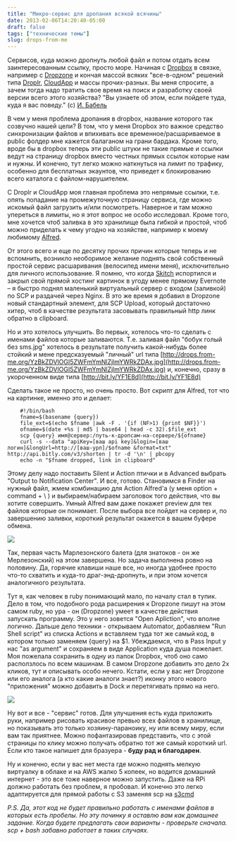 ```yaml
---
title: "Микро-сервис для дропания всякой всячины"
date: 2013-02-06T14:20:40-05:00
draft: false
tags: ["технические темы"]
slug: drops-from-me
---
```


Сервисов, куда можно дропнуть любой файл и потом отдать всем заинтересованным ссылку, просто море. Начиная с [Dropbox](http://www.dropbox.com) в связке, например с [Dropzone](http://aptonic.com/features.php) и кончая массой всяких "все-в-одном" решений типа [Droplr](https://droplr.com), [CloudApp](http://getcloudapp.com) и массы прочих-разных. Вы мeня спросите, а зачем тогда надо тратить свое время на поиск и разработку своей версии всего этого хозяйства? "Вы узнаете об этом, если пойдете туда, куда я вас поведу." (c) [И. Бабель](http://www.ruthenia.ru/sovlit/j/2916.html)

В чем у меня проблема дропания в dropbox, название которого так созвучно нашей цели? В том, что у меня Dropbox это важное средство синхронизации файлов и впихивать все временное/расшариваемое в public фолдер мне кажется балаганом на грани бардака. Кроме того, вроде бы в dropbox теперь эти public штуки не такие прямые и ссылки ведут на страницу dropbox вместо честных прямых ссылок которые нам и нужны. И конечно, тут легко можно наткнуться на лимит по трафику, особенно для бесплатных экаунтов, что приведет к блокированию всего каталога с файлом-нарушителем.

С Droplr и CloudApp моя главная проблема это непрямые ссылки, т.е. опять попадание на промежуточную страницу сервиса, где можно искомый файл загрузить и/или посмотреть. Наверное и там можно упереться в лимиты, но я этот вопрос не особо исследовал. Кроме того, мне хочется чтоб заливка в это хранилище была гибкой и простой, чтоб можно приделать к чему угодно на хозяйстве, например к моему любимому [Alfred](http://www.alfredapp.com).

От этого всего и еще по десятку прочих причин которые теперь и не вспомнить, возникло необоримое желание поднять свой собственный простой сервис расшаривания (велосипед имени меня), исключительно для личного использование. Я помню, что когда [Skitch](http://evernote.com/skitch/) испортился и закрыл свой прямой хостинг картинок в угоду менее прямому Evernote – я быстро поднял маленький виртуальный сервер с входом (заливкой) по SCP и раздачей через Nginx. В это же время я добавил в Dropzone новый стандартный элемент, для SCP Upload, который достаточно хитер, чтоб в качестве результата засовывать правильный http линк обратно в clipboard.

Но и это хотелось улучшить. Во первых, хотелось что-то сделать с именами файлов которые заливаются. Т.е. заливая файл "бобук голый без sms.jpg" хотелось в результате получить какой-нибудь более стойкий и мене предсказуемый "личный" url типа [http://drops.from-me.org/YzBkZDVlOGI5ZWFmYmNlZjlmYWRkZDAx.jpg](http://drops.from-me.org/YzBkZDVlOGI5ZWFmYmNlZjlmYWRkZDAx.jpg) и, конечно, сразу в укороченном виде типа [http://bit.ly/YF1E8d](http://bit.ly/YF1E8d)

Сделать такое не просто, но очень просто. Вот скрипт для Alfred, тот что на картинке, именно это и делает:
```
	#!/bin/bash
	fname=$(basename {query})
	file_ext=$(echo $fname |awk -F . '{if (NF>1) {print $NF}}')
	ofname=$(date +%s | md5 | base64 | head -c 32).$file_ext
	scp {query} имя@сервер:/путь-к-дропсам-на-сервере/${ofname}
	curl -s --data "apiKey=[ваш api key]&login=[ваш логин]&longUrl=http://[ваш-урл]/$ofname &format=txt" http://api.bitly.com/v3/shorten | tr -d '\n' | pbcopy
	echo -n "$fname dropped, link in clipboard"
```
Этому делу надо поставить Silent и Action птички и в Advanced выбрать "Output to Notification Center". И все, готово. Становимся в Finder на нужный файл, жмем комбинацию для Action Аlfred'а (у меня option + command + \ ) и выбираем/набираем заголовок того действия, что вы хотите совершить. Умный Alfred вам даже покажет preview для тех файлов которые он понимает. После выбора все пойдет на сервер и, по завершению заливки, короткий результат окажется в вашем буфере обмена.

![](/images/posts/AlfredAction.jpg)

Так, первая часть Марлезонского балета (для знатоков - он же Мерлезонский) на этом завершена. Но задача выполнена ровно на половину. Да, горячие клавиши наше все, но иногда удобнее просто что-то схватить и куда-то драг-энд-дропнуть, и при этом хочется аналогичного результата.

Тут я, как человек в ruby понимающий мало, по началу стал в тупик. Дело в том, что подобного рода расширения к Dropzone  пишут на этом самом ruby, но ура - он (Dropzone) умеет в качестве действия запускать программу. Это у него зовется "Open Apliction", что вполне логично. Дальше дело техники - открываем Automator, добавляем "Run Shell script" из списка Actions и вставляем туда тот же самый код, в котором только заменяем {query} на $1. Убеждаемся, что в Pass Input у нас "as argument" и сохраняем в виде Application куда душа пожелает. Моя пожелала сохранить в одну из папок Dropbox, чтоб оно само расползлось по всем машинам. В самом Dropzone добавить это дело 2х кликов, тут и описывать особо нечего. Кстати, если у вас нет Dropzone или его аналога (а кто какие аналоги знает?) иконку этого нового "приложения" можно добавить в Dock и перетягивать прямо на него.

![](/images/posts/dropzone-setup.png)

Ну вот и все - "сервис" готов. Для улучшения есть куда приложить руки, например рисовать красивое превью всех файлов в хранилище, но показывать это только хозяину-параноику, ну или всему миру, если вам так приятнее. Можно пофантазировав представить, что с этой страницы по клику можно получать обратно тот же самый короткий url. Если кто такое напишет для бразуера - **буду рад и благодарен**.

Ну и конечно, если у вас нет места где можно поднять мелкую виртуалку в облаке и на AWS жалко 5 копеек, но водится домашний интернет - это все тоже наверное можно запустить. Даже на RPi должно работать без проблем, я пробовал. И конечно это легко адаптируется для прямой работы с S3 заменяя scp на [s3cmd](http://s3tools.org/s3cmd)

_P.S. Да, этот код не будет правильно работать с именами файлов в которых есть пробелы. Но эту починку я оставлю вам как домашнее задание. Когда будете предлагать свои варианты - проверьте сначала. scp + bash забавно работает в таких случаях._
